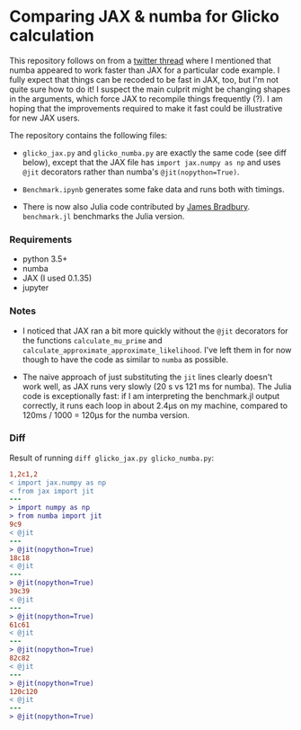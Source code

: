 # Comparing JAX & numba for Glicko calculation

This repository follows on from a [twitter
thread](https://twitter.com/xenophar/status/1134799173738303489) where I
mentioned that numba appeared to work faster than JAX for a particular code
example. I fully expect that things can be recoded to be fast in JAX, too, but
I'm not quite sure how to do it! I suspect the main culprit might be changing
shapes in the arguments, which force JAX to recompile things frequently (?). I
am hoping that the improvements required to make it fast could be illustrative
for new JAX users.

The repository contains the following files:

* `glicko_jax.py` and `glicko_numba.py` are exactly the same code (see diff
  below), except that the JAX file has `import jax.numpy as np` and uses `@jit`
  decorators rather than numba's `@jit(nopython=True)`.

* `Benchmark.ipynb` generates some fake data and runs both with timings.

* There is now also Julia code contributed by [James Bradbury](https://github.com/jekbradbury). 
  `benchmark.jl` benchmarks the Julia version.

### Requirements

* python 3.5+
* numba
* JAX (I used 0.1.35)
* jupyter

### Notes

* I noticed that JAX ran a bit more quickly without the `@jit` decorators for
  the functions `calculate_mu_prime` and
  `calculate_approximate_approximate_likelihood`. I've left them in for now
  though to have the code as similar to `numba` as possible.

* The naive approach of just substituting the `jit` lines clearly doesn't work
  well, as JAX runs very slowly (20 s vs 121 ms for numba). The Julia code is
  exceptionally fast: if I am interpreting the benchmark.jl output correctly,
  it runs each loop in about 2.4µs on my machine, compared to 120ms / 1000 = 120µs 
  for the numba version.

### Diff

Result of running `diff glicko_jax.py glicko_numba.py`:

```diff
1,2c1,2
< import jax.numpy as np
< from jax import jit
---
> import numpy as np
> from numba import jit
9c9
< @jit
---
> @jit(nopython=True)
18c18
< @jit
---
> @jit(nopython=True)
39c39
< @jit
---
> @jit(nopython=True)
61c61
< @jit
---
> @jit(nopython=True)
82c82
< @jit
---
> @jit(nopython=True)
120c120
< @jit
---
> @jit(nopython=True)
```
